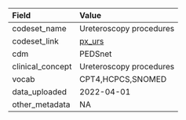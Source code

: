 |Field            |Value                   |
|:----------------|:-----------------------|
|codeset_name     |Ureteroscopy procedures |
|codeset_link     |[px_urs](https://github.com/PEDSnet/Variable-Dictionary/blob/main/procedure/px_urs.csv)|
|cdm              |PEDSnet                 |
|clinical_concept |Ureteroscopy procedures |
|vocab            |CPT4,HCPCS,SNOMED       |
|data_uploaded    |2022-04-01              |
|other_metadata   |NA                      |
